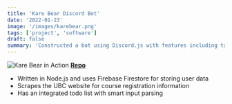 ```yaml
---
title: 'Kare Bear Discord Bot'
date: '2022-01-23'
image: '/images/karebear.png'
tags: ['project', 'software']
draft: false
summary: 'Constructed a bot using Discord.js with features including task scheduling, web scraping data'
---
```


![Kare Bear in Action](/static/images/karebear.png)
[**Repo**](https://github.com/WorldofKerry/Kare-Bear)

- Written in Node.js and uses Firebase Firestore for storing user data
- Scrapes the UBC website for course registration information
- Has an integrated todo list with smart input parsing
